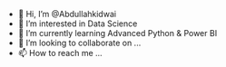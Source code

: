 - 👋 Hi, I’m @Abdullahkidwai
- 👀 I’m interested in Data Science
- 🌱 I’m currently learning Advanced Python & Power BI
- 💞️ I’m looking to collaborate on ...
- 📫 How to reach me ...

<!---
Abdullahkidwai/Abdullahkidwai is a ✨ special ✨ repository because its `README.md` (this file) appears on your GitHub profile.
You can click the Preview link to take a look at your changes.
--->
